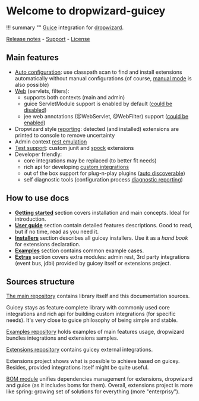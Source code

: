 # Welcome to dropwizard-guicey

!!! summary ""
    [Guice](https://github.com/google/guice) integration for [dropwizard](http://dropwizard.io).

[Release notes](about/history.md) - [Support](about/support.md) - [License](about/license.md)

## Main features

* [Auto configuration](guide/configuration.md#auto-configuration): use classpath scan to find and install extensions 
automatically without manual configurations (of course, [manual mode](getting-started.md#manual-mode) is also possible)  
* [Web](guide/web.md) (servlets, filters):
    - supports both contexts (main and admin)
    - guice ServletModule support is enabled by default ([could be disabled](guide/web.md#disable-servletmodule-support))
    - jee web annotations (@WebServlet, @WebFilter) support ([could be enabled](guide/web.md#web-instalers))
* Dropwizard style [reporting](guide/installers.md#reporting): detected (and installed) extensions are printed to console to remove uncertainty
* Admin context [rest emulation](extras/admin-rest.md)
* [Test support](guide/test.md): custom junit and [spock](http://spockframework.org) extensions
* Developer friendly: 
    - core integrations may be replaced (to better fit needs)
    - rich api for developing [custom integrations](guide/installers.md#writing-custom-installer)
    - out of the box support for plug-n-play plugins ([auto discoverable](guide/bundles.md#service-loader-lookup))
    - self diagnostic tools (configuration process [diagnostic reporting](guide/diagnostic.md)) 

## How to use docs

* [**Getting started**](getting-started.md) section covers installation and main concepts. Ideal for introduction.
* [**User guide**](guide/configuration.md) section contain detailed features descriptions. Good to read, but if no time, read as you need it.
* [**Installers**](installers/resource.md) section describes all guicey installers. Use it as a *hand book* for extensions declaration.
* [**Examples**](examples/authentication.md) section contains common example cases.
* [**Extras**](extras/admin-rest.md) section covers extra modules: admin rest, 3rd party integrations (event bus, jdbi) provided by guicey itself 
or extensions project.

## Sources structure

[The main repository](https://github.com/xvik/dropwizard-guicey) contains library itself and this documentation sources.

Guicey stays as feature complete library with commonly used core integrations and 
rich api for building custom integrations (for specific needs). 
It's very close to guice philosophy of being simple and stable.

[Examples repository](https://github.com/xvik/dropwizard-guicey-examples) holds examples of main features usage, dropwizard bundles 
integrations and extensions samples.

[Extensions repository](https://github.com/xvik/dropwizard-guicey-ext) contains guicey external integrations. 

Extensions project shows what is possible to achieve based on guicey. Besides, provided integrations 
itself might be quite useful.

[BOM module](extras/bom.md) unifies dependencies management for extensions, dropwizard and guice (as it includes boms for them).
Overall, extensions project is more like spring: growing set of solutions for everything (more "enterprisy").